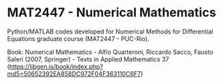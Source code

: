 # MAT2447 - Numerical Mathematics

Python/MATLAB codes developed for Numerical Methods for Differential Equations graduate course
(MAT2447 - PUC-Rio).

Book: Numerical Mathematics - Alfio Quarteroni, Riccardo Sacco, Fausto Saleri (2007, Springer) - Texts in Applied Mathematics 37
(https://libgen.is/book/index.php?md5=50652392EA858DC972F04F363110C6F7)
